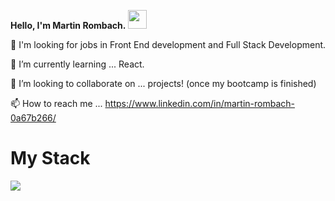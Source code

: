 **Hello, I'm Martin Rombach.** <img src="https://raw.githubusercontent.com/MartinHeinz/MartinHeinz/master/wave.gif" width="30px">

👀 I'm looking for jobs in Front End development and Full Stack Development.

🌱 I’m currently learning ... React.

💞️ I’m looking to collaborate on ... projects! (once my bootcamp is finished)

📫 How to reach me ... https://www.linkedin.com/in/martin-rombach-0a67b266/

# My Stack
![](https://img.shields.io/badge/<>-<WORD_ON_RIGHT>-informational?style=flat&logo=<LOGO_NAME>&logoColor=white&color=2bbc8a)

<!---
martinrombach88/martinrombach88 is a ✨ special ✨ repository because its `README.md` (this file) appears on your GitHub profile.
You can click the Preview link to take a look at your changes.
--->
